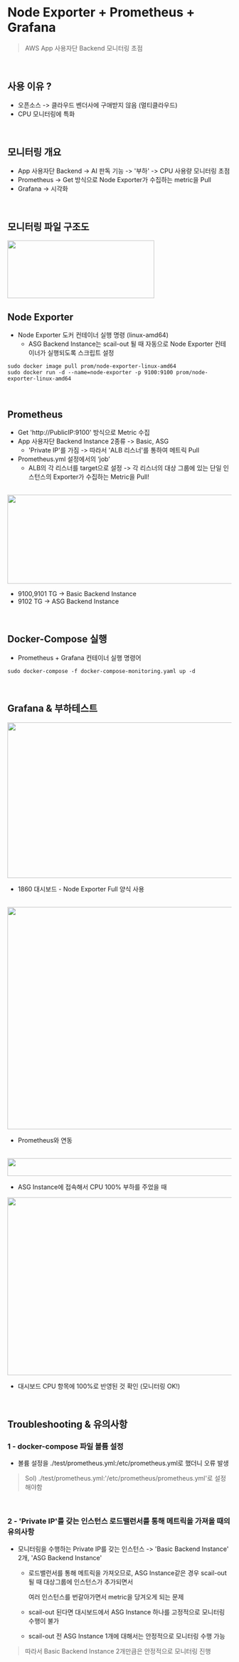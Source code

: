 # Node Exporter + Prometheus + Grafana 
> AWS App 사용자단 Backend 모니터링 초점

<br>

## 사용 이유 ?
- 오픈소스 -> 클라우드 벤더사에 구애받지 않음 (멀티클라우드)
- CPU 모니터링에 특화

<br>

## 모니터링 개요
- App 사용자단 Backend -> AI 판독 기능 -> '부하' -> CPU 사용량 모니터링 초점
- Prometheus -> Get 방식으로 Node Exporter가 수집하는 metric을 Pull
- Grafana -> 시각화

<br>

## 모니터링 파일 구조도
<img src="https://github.com/kksung/Monitoring-AppUserBE/assets/110016279/e3fff268-a85c-4e20-aa48-d61bec658d07" width=330 height=130>

<br>

## Node Exporter
- Node Exporter 도커 컨테이너 실행 명령 (linux-amd64)
  - ASG Backend Instance는 scail-out 될 때 자동으로 Node Exporter 컨테이너가 실행되도록 스크립트 설정
```
sudo docker image pull prom/node-exporter-linux-amd64
sudo docker run -d --name=node-exporter -p 9100:9100 prom/node-exporter-linux-amd64
```

<br>

## Prometheus
- Get 'http://PublicIP:9100' 방식으로 Metric 수집
- App 사용자단 Backend Instance 2종류 -> Basic, ASG
  - 'Private IP'를 가짐 -> 따라서 'ALB 리스너'를 통하여 메트릭 Pull
- Prometheus.yml 설정에서의 ‘job’
  - ALB의 각 리스너를 target으로 설정  -> 각 리스너의 대상 그룹에 있는 단일 인스턴스의 Exporter가 수집하는 Metric을 Pull!

<br>

<img src="https://github.com/kksung/Monitoring-AppUserBE/assets/110016279/0674ac6e-9461-46ae-a799-4b735879001d" width=900 height=200>

- 9100,9101 TG -> Basic Backend Instance
- 9102 TG -> ASG Backend Instance

<br>

## Docker-Compose 실행 
- Prometheus + Grafana 컨테이너 실행 명령어
```
sudo docker-compose -f docker-compose-monitoring.yaml up -d
```

<br>

## Grafana & 부하테스트
<img src="https://github.com/kksung/Monitoring-AppUserBE/assets/110016279/71d3fd29-c423-4e2d-a78e-4b0d529a894a" width=700 height=350>

- 1860 대시보드 - Node Exporter Full 양식 사용

<br>

<img src="https://github.com/kksung/Monitoring-AppUserBE/assets/110016279/d6f3dc15-9521-4732-b36d-d88e35373cc2" width=700 height=500>

- Prometheus와 연동

<br>

<img src="https://github.com/kksung/Monitoring-AppUserBE/assets/110016279/40e832e2-cdfc-451d-b365-c0ff7e721f58" width=650 height=40>

- ASG Instance에 접속해서 CPU 100% 부하를 주었을 때

<img src="https://github.com/kksung/Monitoring-AppUserBE/assets/110016279/eb26e9f9-f8eb-4bfa-a646-8af23dac623d" width=800 height=400>

- 대시보드 CPU 항목에 100%로 반영된 것 확인 (모니터링 OK!)

<br>

## Troubleshooting & 유의사항
### 1 - docker-compose 파일 볼륨 설정
- 볼륨 설정을 ./test/prometheus.yml:/etc/prometheus.yml로 했더니 오류 발생

> Sol) ./test/prometheus.yml:'/etc/prometheus/prometheus.yml'로 설정해야함

<br>

### 2 - 'Private IP'를 갖는 인스턴스 로드밸런서를 통해 메트릭을 가져올 때의 유의사항
- 모니터링을 수행하는 Private IP를 갖는 인스턴스 -> 'Basic Backend Instance' 2개, 'ASG Backend Instance'
  - 로드밸런서를 통해 메트릭을 가져오므로, ASG Instance같은 경우 scail-out될 때 대상그룹에 인스턴스가 추가되면서
  
    여러 인스턴스를 번갈아가면서 metric을 당겨오게 되는 문제
  
  - scail-out 된다면 대시보드에서 ASG Instance 하나를 고정적으로 모니터링 수행이 불가
  - scail-out 전 ASG Instance 1개에 대해서는 안정적으로 모니터링 수행 가능

> 따라서 Basic Backend Instance 2개만큼은 안정적으로 모니터링 진행

